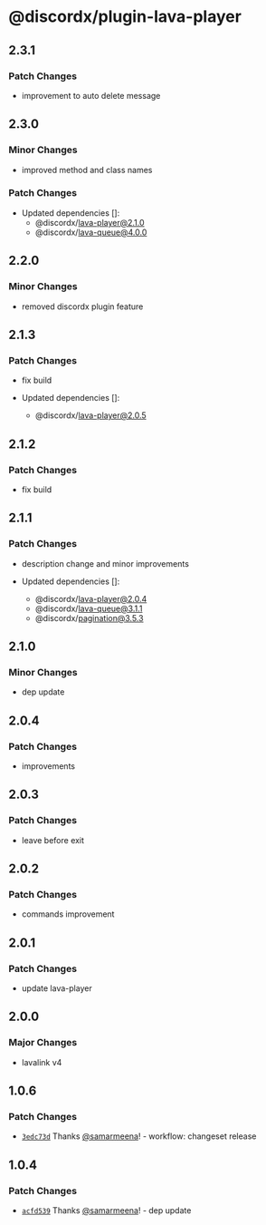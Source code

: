 # @discordx/plugin-lava-player

## 2.3.1

### Patch Changes

- improvement to auto delete message

## 2.3.0

### Minor Changes

- improved method and class names

### Patch Changes

- Updated dependencies []:
  - @discordx/lava-player@2.1.0
  - @discordx/lava-queue@4.0.0

## 2.2.0

### Minor Changes

- removed discordx plugin feature

## 2.1.3

### Patch Changes

- fix build

- Updated dependencies []:
  - @discordx/lava-player@2.0.5

## 2.1.2

### Patch Changes

- fix build

## 2.1.1

### Patch Changes

- description change and minor improvements

- Updated dependencies []:
  - @discordx/lava-player@2.0.4
  - @discordx/lava-queue@3.1.1
  - @discordx/pagination@3.5.3

## 2.1.0

### Minor Changes

- dep update

## 2.0.4

### Patch Changes

- improvements

## 2.0.3

### Patch Changes

- leave before exit

## 2.0.2

### Patch Changes

- commands improvement

## 2.0.1

### Patch Changes

- update lava-player

## 2.0.0

### Major Changes

- lavalink v4

## 1.0.6

### Patch Changes

- [`3edc73d`](https://github.com/discordx-ts/plugins/commit/3edc73da5679e8b97f0f08291da7cdef09afb165) Thanks [@samarmeena](https://github.com/samarmeena)! - workflow: changeset release

## 1.0.4

### Patch Changes

- [`acfd539`](https://github.com/discordx-ts/plugins/commit/acfd539ea9144e60e5f300f6eeac2e73f9a3c79b) Thanks [@samarmeena](https://github.com/samarmeena)! - dep update
